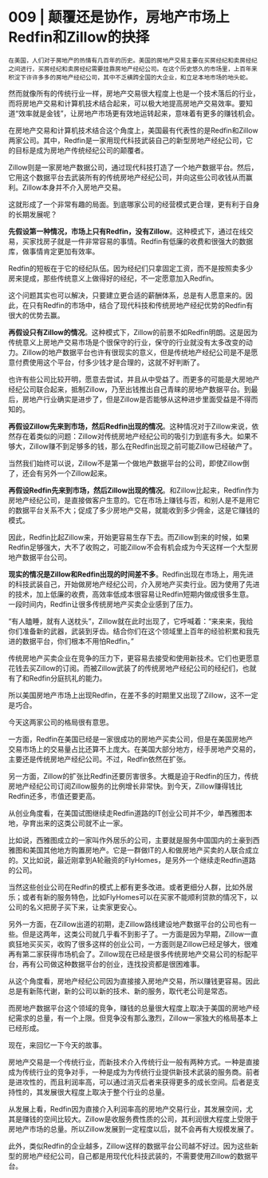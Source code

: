 # 009 | 颠覆还是协作，房地产市场上Redfin和Zillow的抉择

    在美国，人们对于房地产的热情有几百年的历史。美国的房地产交易主要在买房经纪和卖房经纪之间进行，买房经纪和卖房经纪需要挂靠房地产经纪公司。在这个历史悠久的市场里，上百年来积淀下许许多多的房地产经纪公司，其中不乏横跨全国的大企业，和立足本地市场的地头蛇。

然而就像所有的传统行业一样，房地产交易很大程度上也是一个技术落后的行业，而将房地产交易和计算机技术结合起来，可以极大地提高房地产交易效率。要知道“效率就是金钱”，让房地产市场更有效地运转起来，意味着有更多的赚钱机会。

在房地产交易和计算机技术结合这个角度上，美国最有代表性的是Redfin和Zillow两家公司。其中，Redfin是一家用现代科技武装自己的新型房地产经纪公司，它的目标是成为房地产传统经纪公司的颠覆者。

Zillow则是一家房地产数据公司，通过现代科技打造了一个地产数据平台。然后，它用这个数据平台去武装所有的传统房地产经纪公司，并向这些公司收钱从而赢利。Zillow本身并不介入房地产交易。

这就形成了一个非常有趣的局面。到底哪家公司的经营模式更合理，更有利于自身的长期发展呢？

**先假设第一种情况，市场上只有Redfin，没有Zillow**。这种模式下，通过在线交易，买家找房子就是一件非常容易的事情。Redfin有低廉的收费和很强大的数据库，做事情肯定更加有效率。

Redfin的短板在于它的经纪队伍。因为经纪们只拿固定工资，而不是按照卖多少房来提成，那些传统意义上做得好的经纪，不一定愿意加入Redfin。

这个问题其实也可以解决，只要建立更合适的薪酬体系，总是有人愿意来的。因此，在只有Redfin的市场中，结合了现代科技和传统房地产经纪优势的Redfin有很大的优势去赢。

**再假设只有Zillow的情况**。这种模式下，Zillow的前景不如Redfin明朗。这是因为传统意义上房地产交易市场是个很保守的行业，保守的行业就没有太多改变的动力。Zillow的地产数据平台也许有很现实的意义，但是传统地产经纪公司是不是愿意付费使用这个平台，付多少钱才是合理的，这就不好判断了。

也许有些公司比较开明，愿意去尝试，并且从中受益了。而更多的可能是大房地产经纪公司联合起来，抵制Zillow，乃至出钱推出自己青睐的房地产数据平台。到最后，房地产行业确实是进步了，但是Zillow是否能够从这种进步里面受益是不得而知的。

**再假设Zillow先来到市场，然后Redfin出现的情况**。这种情况对于Zillow来说，依然存在着类似的问题：Zillow对传统房地产经纪公司的吸引力到底有多大。如果不够大，Zillow赚不到足够多的钱，那么在Redfin出现之前可能Zillow已经破产了。

当然我们始终可以说，Zillow不是第一个做地产数据平台的公司，即使Zillow倒了，还会有另外一个Zillow起来。

**再假设Redfin先来到市场，然后Zillow出现的情况**。和Zillow比起来，Redfin作为房地产经纪公司，是直接做客户生意的。它在市场上赚钱与否，和别人是不是用它的数据平台关系不大；促成了多少房地产交易，就能收到多少佣金，这是它赚钱的模式。

因此，Redfin比起Zillow来，开始更容易生存下去。而Zillow到来的时候，如果Redfin足够强大，大不了收购之，可能Zillow不会有机会成为今天这样一个大型房地产数据平台公司。

**现实的情况是Zillow和Redfin出现的时间差不多**。Redfin出现在市场上，用先进的科技武装自己，开始做房地产经纪公司，介入房地产买卖行业。因为使用了先进的技术，加上低廉的收费，高效率低成本很容易让Redfin短期内做成很多生意。一段时间内，Redfin让很多传统房地产买卖企业感到了压力。

“有人瞌睡，就有人送枕头”，Zillow就在此时出现了，它呼喊着：“来来来，我给你们准备新的武器，武装到牙齿。结合你们在这个领域里上百年的经验积累和我先进的数据平台，你们根本不用怕Redfin。”

传统房地产买卖企业在竞争的压力下，更容易去接受和使用新技术。它们也更愿意花钱去买Zillow的订阅。而被Zillow武装了的传统房地产经纪公司的经纪们，也就有了和Redfin分庭抗礼的能力。

所以美国房地产市场上出现Redfin，在差不多的时期里又出现了Zillow，这不一定是巧合。

今天这两家公司的格局很有意思。

一方面，Redfin在美国已经是一家很成功的房地产买卖公司，但是在美国房地产交易市场上的交易量占比还算不上庞大。在美国大部分地方，经手房地产交易的，主要还是传统房地产经纪公司。不过，Redfin依然在扩张。

另一方面，Zillow的扩张比Redfin还要厉害很多。大概是迫于Redfin的压力，传统房地产经纪公司订阅Zillow服务的比例增长非常快。到今天，Zillow赚得钱比Redfin还多，市值还要更高。

从创业角度看，在美国试图继续走Redfin道路的IT创业公司并不少，单西雅图本地，孕育出来的这类公司就不止一家。

比如说，西雅图成立的一家叫作外居乐的公司，主要就是服务中国国内的土豪到西雅图和美国其他地方购置房地产。它是一群做IT的人和做房地产买卖的人联合成立的。又比如说，最近刚拿到A轮融资的FlyHomes，是另外一个继续走Redfin道路的公司。

当然这些创业公司在Redfin的模式上都有更多改进。或者更细分人群，比如外居乐；或者有新的服务特色，比如FlyHomes可以在买家不能顺利贷款的情况下，以公司的名义把房子买下来，让卖家更安心。

另外一方面，在Zillow出道的初期，走Zillow路线建设地产数据平台的公司也有一些。但是这两年，这类公司就几乎看不到影子了。一方面是因为早期，Zillow一直疯狂地买买买，收购了很多这样的创业公司，一方面则是Zillow已经足够大，很难再有第二家获得市场机会了。Zillow现在已经是很多传统房地产交易公司的标配平台，再有公司做这种数据平台的创业，连找投资都是很困难事。

从这个角度看，房地产经纪公司因为直接接入房地产交易，所以赚钱更容易。因此总是有新陈代谢，新的公司以新的技术、新的服务，取代老公司是常态。

而房地产数据平台这个领域的竞争，赚钱的总量很大程度上取决于美国的房地产经纪需求的总量，有一个上限。但竞争没有那么激烈，Zillow一家独大的格局基本上已经形成。

现在，来回忆一下今天的故事。

房地产交易是一个传统行业，而新技术介入传统行业一般有两种方式。一种是直接成为传统行业的竞争对手，一种是成为为传统行业提供新技术武装的服务商。前者是进攻性的，而且利润率高，可以通过消灭后者来获得更多的成长空间。后者是支持性的，其发展很大程度上取决于整个行业的总量。

从发展上看，Redfin因为直接介入利润率高的房地产交易行业，其发展空间，尤其是赚钱的空间比较大。Zillow是收服务费性质的公司，其利润很大程度上受限于房地产市场的总量。所以Zillow发展到一定程度以后，就不会再有大规模发展了。

此外，类似Redfin的企业越多，Zillow这样的数据平台公司越不好过。因为这些新型的房地产经纪公司，自己都是用现代化科技武装的，不需要使用Zillow的数据平台。
    